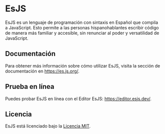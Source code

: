 # EsJS

EsJS es un lenguaje de programación con sintaxis en Español que compila a JavaScript. Esto permite a las personas hispanohablantes escribir código de manera más familiar y accesible, sin renunciar al poder y versatilidad de JavaScript.

## Documentación

Para obtener más información sobre cómo utilizar EsJS, visita la sección de documentación en https://es.js.org/.

## Prueba en línea

Puedes probar EsJS en línea con el Editor EsJS: https://editor.esjs.dev/.

## Licencia

EsJS está licenciado bajo la [Licencia MIT](LICENSE).
